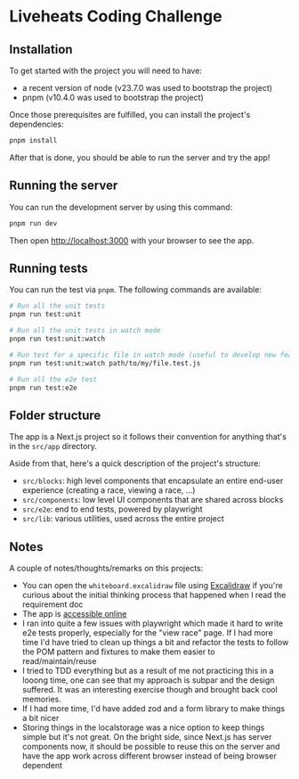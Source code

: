 # Liveheats Coding Challenge

## Installation

To get started with the project you will need to have:

- a recent version of node (v23.7.0 was used to bootstrap the project)
- pnpm (v10.4.0 was used to bootstrap the project)

Once those prerequisites are fulfilled, you can install the project's dependencies:

```bash
pnpm install
```

After that is done, you should be able to run the server and try the app!

## Running the server

You can run the development server by using this command:

```bash
pnpm run dev
```

Then open [http://localhost:3000](http://localhost:3000) with your browser to see the app.

## Running tests

You can run the test via `pnpm`. The following commands are available:

```bash
# Run all the unit tests
pnpm run test:unit

# Run all the unit tests in watch mode
pnpm run test:unit:watch

# Run test for a specific file in watch mode (useful to develop new features)
pnpm run test:unit:watch path/to/my/file.test.js

# Run all the e2e test
pnpm run test:e2e
```

## Folder structure

The app is a Next.js project so it follows their convention for anything that's in the `src/app` directory.

Aside from that, here's a quick description of the project's structure:
- `src/blocks`: high level components that encapsulate an entire end-user experience (creating a race, viewing a race, ...)
- `src/components`: low level UI components that are shared across blocks
- `src/e2e`: end to end tests, powered by playwright
- `src/lib`: various utilities, used across the entire project

## Notes

A couple of notes/thoughts/remarks on this projects:

- You can open the `whiteboard.excalidraw` file using [Excalidraw](https://excalidraw.com/) if you're curious about the initial thinking process that happened when I read the requirement doc
- The app is [accessible online](https://liveheats-rouge.vercel.app/)
- I ran into quite a few issues with playwright which made it hard to write e2e tests properly, especially for the "view race" page. If I had more time I'd have tried to clean up things a bit and refactor the tests to follow the POM pattern and fixtures to make them easier to read/maintain/reuse
- I tried to TDD everything but as a result of me not practicing this in a looong time, one can see that my approach is subpar and the design suffered. It was an interesting exercise though and brought back cool memories.
- If I had more time, I'd have added zod and a form library to make things a bit nicer
- Storing things in the localstorage was a nice option to keep things simple but it's not great. On the bright  side, since Next.js has server components now, it should be possible to reuse this on the server and have the app work across different browser instead of being browser dependent
